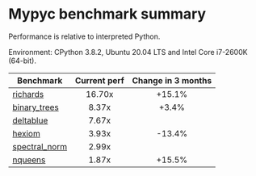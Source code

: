 # Mypyc benchmark summary

Performance is relative to interpreted Python.

Environment: CPython 3.8.2, Ubuntu 20.04 LTS and Intel Core i7-2600K (64-bit).

| Benchmark | Current perf | Change in 3 months |
| --- | :---: | :---: |
| [richards](benchmarks/richards.md) | 16.70x | +15.1% |
| [binary_trees](benchmarks/binary_trees.md) | 8.37x | +3.4% |
| [deltablue](benchmarks/deltablue.md) | 7.67x |  |
| [hexiom](benchmarks/hexiom.md) | 3.93x | -13.4% |
| [spectral_norm](benchmarks/spectral_norm.md) | 2.99x |  |
| [nqueens](benchmarks/nqueens.md) | 1.87x | +15.5% |
